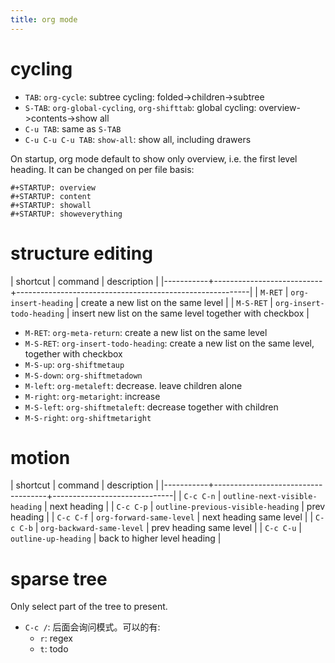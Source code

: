 ```yaml
---
title: org mode
---
```


# cycling
* `TAB`: `org-cycle`: subtree cycling: folded->children->subtree
* `S-TAB`: `org-global-cycling`, `org-shifttab`: global cycling: overview->contents->show all
* `C-u TAB`: same as `S-TAB`
* `C-u C-u C-u TAB`: `show-all`: show all, including drawers

On startup, org mode default to show only overview, i.e. the first level heading.
It can be changed on per file basis:

```
#+STARTUP: overview
#+STARTUP: content
#+STARTUP: showall
#+STARTUP: showeverything
```

# structure editing

| shortcut  | command                   | description                                              |
|-----------+---------------------------+----------------------------------------------------------|
| `M-RET`   | `org-insert-heading`      | create a new list on the same level                      |
| `M-S-RET` | `org-insert-todo-heading` | insert new list on the same level together with checkbox |

* `M-RET`: `org-meta-return`: create a new list on the same level
* `M-S-RET`: `org-insert-todo-heading`: create a new list on the same level, together with checkbox
* `M-S-up`: `org-shiftmetaup`
* `M-S-down`: `org-shiftmetadown`
* `M-left`: `org-metaleft`: decrease. leave children alone
* `M-right`: `org-metaright`: increase
* `M-S-left`: `org-shiftmetaleft`: decrease together with children
* `M-S-right`: `org-shiftmetaright`

# motion

| shortcut  | command                            | description                  |
|-----------+------------------------------------+------------------------------|
| `C-c C-n` | `outline-next-visible-heading`     | next heading                 |
| `C-c C-p` | `outline-previous-visible-heading` | prev heading                 |
| `C-c C-f` | `org-forward-same-level`           | next heading same level      |
| `C-c C-b` | `org-backward-same-level`          | prev heading same level      |
| `C-c C-u` | `outline-up-heading`               | back to higher level heading |

# sparse tree
Only select part of the tree to present.

* `C-c /`: 后面会询问模式。可以的有:
  - `r`: regex
  - `t`: todo
